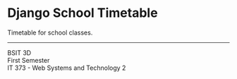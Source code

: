 # Django School Timetable

Timetable for school classes.

****

BSIT 3D  
First Semester  
IT 373 - Web Systems and Technology 2  
